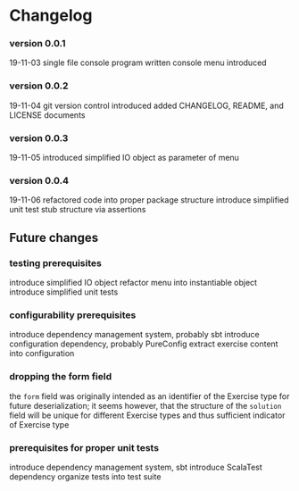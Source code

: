 # Changelog

### version 0.0.1 
19-11-03
single file console program written
console menu introduced

### version 0.0.2
19-11-04
git version control introduced
added CHANGELOG, README, and LICENSE documents

### version 0.0.3
19-11-05
introduced simplified IO object as parameter of menu

### version 0.0.4
19-11-06
refactored code into proper package structure
introduce simplified unit test stub structure via assertions

## Future changes

### testing prerequisites
introduce simplified IO object
refactor menu into instantiable object  
introduce simplified unit tests

### configurability prerequisites
introduce dependency management system, probably sbt
introduce configuration dependency, probably PureConfig
extract exercise content into configuration

### dropping the form field
the `form` field was originally intended as an identifier of the Exercise
type for future deserialization; it seems however, that the structure of the `solution`
field will be unique for different Exercise types and thus sufficient indicator of Exercise type

### prerequisites for proper unit tests
introduce dependency management system, sbt
introduce ScalaTest dependency
organize tests into test suite